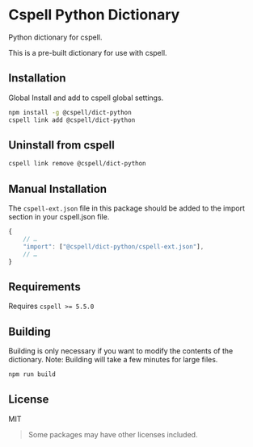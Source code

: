 # Cspell Python Dictionary

Python dictionary for cspell.

This is a pre-built dictionary for use with cspell.

## Installation

Global Install and add to cspell global settings.

```sh
npm install -g @cspell/dict-python
cspell link add @cspell/dict-python
```

## Uninstall from cspell

```sh
cspell link remove @cspell/dict-python
```

## Manual Installation

The `cspell-ext.json` file in this package should be added to the import section in your cspell.json file.

```javascript
{
    // …
    "import": ["@cspell/dict-python/cspell-ext.json"],
    // …
}
```

## Requirements

Requires `cspell >= 5.5.0`

## Building

Building is only necessary if you want to modify the contents of the dictionary. Note: Building will take a few minutes for large files.

```sh
npm run build
```

## License

MIT

> Some packages may have other licenses included.
